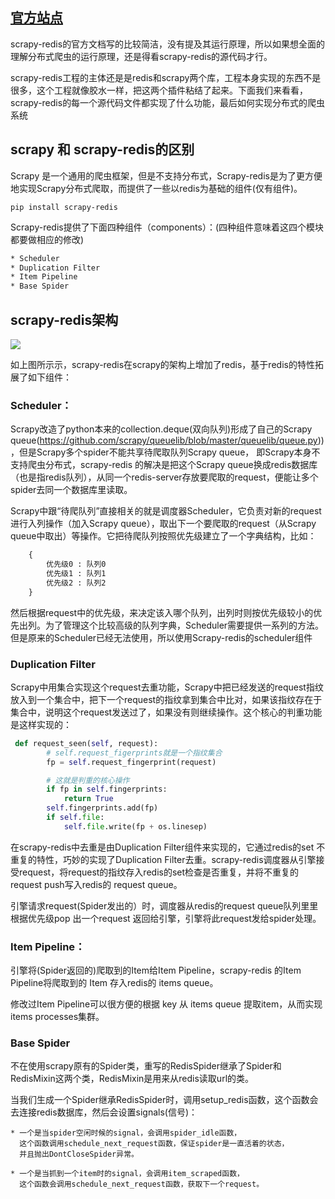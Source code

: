 ## [官方站点](https://github.com/rolando/scrapy-redis)
scrapy-redis的官方文档写的比较简洁，没有提及其运行原理，所以如果想全面的理解分布式爬虫的运行原理，还是得看scrapy-redis的源代码才行。

scrapy-redis工程的主体还是是redis和scrapy两个库，工程本身实现的东西不是很多，这个工程就像胶水一样，把这两个插件粘结了起来。下面我们来看看，scrapy-redis的每一个源代码文件都实现了什么功能，最后如何实现分布式的爬虫系统

## scrapy 和 scrapy-redis的区别
Scrapy 是一个通用的爬虫框架，但是不支持分布式，Scrapy-redis是为了更方便地实现Scrapy分布式爬取，而提供了一些以redis为基础的组件(仅有组件)。

```shell
pip install scrapy-redis
```

Scrapy-redis提供了下面四种组件（components）：(四种组件意味着这四个模块都要做相应的修改)
```html
* Scheduler
* Duplication Filter
* Item Pipeline
* Base Spider
```

## scrapy-redis架构
![](https://i.loli.net/2019/09/24/8vYsbfXln3Ch4a2.png)

如上图所⽰示，scrapy-redis在scrapy的架构上增加了redis，基于redis的特性拓展了如下组件：

### Scheduler：
Scrapy改造了python本来的collection.deque(双向队列)形成了自己的Scrapy queue(https://github.com/scrapy/queuelib/blob/master/queuelib/queue.py))，但是Scrapy多个spider不能共享待爬取队列Scrapy queue， 即Scrapy本身不支持爬虫分布式，scrapy-redis 的解决是把这个Scrapy queue换成redis数据库（也是指redis队列），从同一个redis-server存放要爬取的request，便能让多个spider去同一个数据库里读取。

Scrapy中跟“待爬队列”直接相关的就是调度器Scheduler，它负责对新的request进行入列操作（加入Scrapy queue），取出下一个要爬取的request（从Scrapy queue中取出）等操作。它把待爬队列按照优先级建立了一个字典结构，比如：
```html
    {
        优先级0 : 队列0
        优先级1 : 队列1
        优先级2 : 队列2
    }
```
然后根据request中的优先级，来决定该入哪个队列，出列时则按优先级较小的优先出列。为了管理这个比较高级的队列字典，Scheduler需要提供一系列的方法。但是原来的Scheduler已经无法使用，所以使用Scrapy-redis的scheduler组件

### Duplication Filter
Scrapy中用集合实现这个request去重功能，Scrapy中把已经发送的request指纹放入到一个集合中，把下一个request的指纹拿到集合中比对，如果该指纹存在于集合中，说明这个request发送过了，如果没有则继续操作。这个核心的判重功能是这样实现的：
```python
 def request_seen(self, request):
        # self.request_figerprints就是一个指纹集合  
        fp = self.request_fingerprint(request)

        # 这就是判重的核心操作  
        if fp in self.fingerprints:
            return True
        self.fingerprints.add(fp)
        if self.file:
            self.file.write(fp + os.linesep)
```
在scrapy-redis中去重是由Duplication Filter组件来实现的，它通过redis的set 不重复的特性，巧妙的实现了Duplication Filter去重。scrapy-redis调度器从引擎接受request，将request的指纹存⼊redis的set检查是否重复，并将不重复的request push写⼊redis的 request queue。

引擎请求request(Spider发出的）时，调度器从redis的request queue队列⾥里根据优先级pop 出⼀个request 返回给引擎，引擎将此request发给spider处理。

### Item Pipeline：
引擎将(Spider返回的)爬取到的Item给Item Pipeline，scrapy-redis 的Item Pipeline将爬取到的 Item 存⼊redis的 items queue。

修改过Item Pipeline可以很方便的根据 key 从 items queue 提取item，从⽽实现 items processes集群。

### Base Spider
不在使用scrapy原有的Spider类，重写的RedisSpider继承了Spider和RedisMixin这两个类，RedisMixin是用来从redis读取url的类。

当我们生成一个Spider继承RedisSpider时，调用setup_redis函数，这个函数会去连接redis数据库，然后会设置signals(信号)：
```
* 一个是当spider空闲时候的signal，会调用spider_idle函数，
  这个函数调用schedule_next_request函数，保证spider是一直活着的状态，
  并且抛出DontCloseSpider异常。

* 一个是当抓到一个item时的signal，会调用item_scraped函数，
  这个函数会调用schedule_next_request函数，获取下一个request。
```


